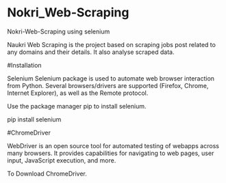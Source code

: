 # Nokri_Web-Scraping
Nokri-Web-Scraping  using selenium


Naukri Web Scraping is the project based on scraping jobs post related to any domains and their details. It also analyse scraped data.

#Installation

Selenium
Selenium package is used to automate web browser interaction from Python. Several browsers/drivers are supported (Firefox, Chrome, Internet Explorer), as well as the Remote protocol.

Use the package manager pip to install selenium.

pip install selenium

#ChromeDriver

WebDriver is an open source tool for automated testing of webapps across many browsers. It provides capabilities for navigating to web pages, user input, JavaScript execution, and more.

To Download ChromeDriver.
